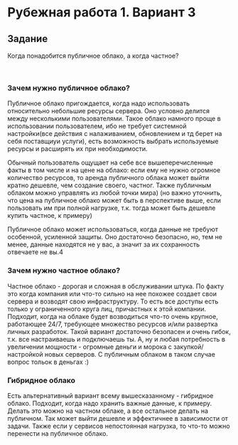 # Рубежная работа 1. Вариант 3

## Задание

Когда понадобится публичное облако, а когда частное?

<br>

### Зачем нужно публичное облако?
  Публичное облако пригождается, когда надо использовать относительно небольшие ресурсы сервера. Оно условно делится между несколькими пользователями. Такое облако намного проще в использовании пользователем, ибо не требует системной настройки(все действия с налаживанием, обновлением и тд берет на себя поставщиуи услуги), есть возможность выбрать используемые ресурсы и расширять их при необходимости. 

  Обычный пользователь ощущает на себе все вышеперечисленные факты в том числе и на цене на облако: если ему не нужно огромное количество ресурсов, то аренда публичного облака может выйти кратно дешевле, чем создание своего, частног. Также публичным облаком можно управлять из любой точки мира) (но важно уточнить, что цена на публичное облако может быть в перспективе выше, если пользовать им при полной нагрузке, т.к. тогда может быть дешевле купить частное, к примеру)

Публичное облако может использоваться, когда данные не требуют особенной, усиленной защиты. Оно достаточно безопасно, но, тем не менее, данные находятся не у вас, а значит за их сохранность отвечаете не вы.4

### Зачем нужно частное облако?

  Частное облако - дорогая и сложная в обслуживании штука. По факту это когда компания или что-то сильно на нее похожее создает свои сервера и возводят свою инфраструктуру. То есть все доступы есть только у ограниченного круга лиц, причастных к этой компании. Подходит, когда на облаке будет возводиться что-то очень крупное, работающее 24/7, требующее множество ресурсов и/или развертка личных разработок. Такой вариант достаточно безопасен и очень гибок, т.к. все настраиваешь и подключаешь ты. А, ну и любая потребность в увеличении мощности - огромные деньги и морока с закупкой/настройкой новых серверов. С публичным облаком в таком случае вопрос тольок в деньгах :)

### Гибридное облако
  Есть альтернативный вариант всему вышесказанному - гибридное облако. Подходит, когда надо хранить важные данные, к примеру. Делать это можно на частном облаке, а все остальное делать на публичном. Так может выйти дешевле и эффектичнее в зависимости от задачи. Также если у сервисов непостоянная нагрузка, то что-то можно перенести на публичное облако.
